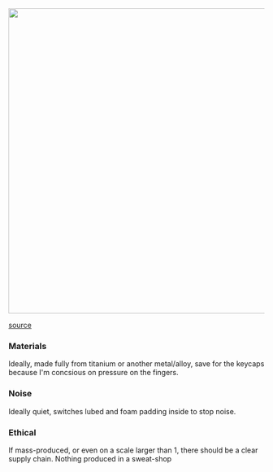 <img src="/.pix/kinesis_trackball.webp" style="width: 600px; height: auto;">

[source](https://geekhack.org/index.php?topic=26579.200)

### Materials

Ideally, made fully from titanium or another metal/alloy, save for the keycaps because I'm concsious on pressure on the fingers.

### Noise

Ideally quiet, switches lubed and foam padding inside to stop noise.


### Ethical

If mass-produced, or even on a scale larger than 1, there should be a clear supply chain. Nothing produced in a sweat-shop
